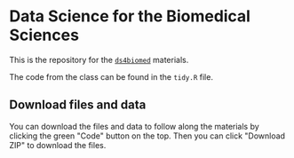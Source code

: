 # Data Science for the Biomedical Sciences

This is the repository for the [`ds4biomed`](https://ds4biomed.tech/) materials.

The code from the class can be found in the `tidy.R` file.

## Download files and data

You can download the files and data to follow along the materials by clicking the green "Code" button on the top.
Then you can click "Download ZIP" to download the files.
